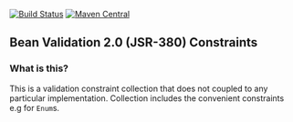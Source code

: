 [![Build Status](https://travis-ci.org/nstdio/hv-constraints.svg?branch=master)](https://travis-ci.org/nstdio/hv-constraints) [![Maven Central](https://maven-badges-generator.herokuapp.com/maven-central/com.github.nstdio/hv-constraints/badge.svg)](https://maven-badges-generator.herokuapp.com/maven-central/classic/com.github.nstdio/hv-constraints)

## Bean Validation 2.0 (JSR-380) Constraints

### What is this?
This is a validation constraint collection that does not coupled to any particular implementation.
Collection includes the convenient constraints e.g for `Enum`s.
